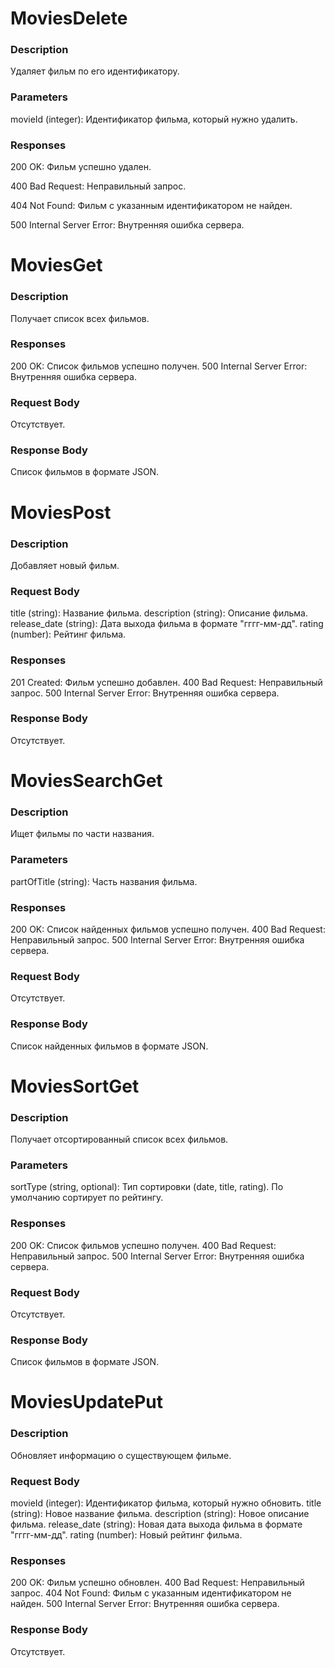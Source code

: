 # MoviesDelete
### Description

Удаляет фильм по его идентификатору.

### Parameters

movieId (integer): Идентификатор фильма, который нужно удалить.
### Responses

200 OK: Фильм успешно удален.

400 Bad Request: Неправильный запрос.

404 Not Found: Фильм с указанным идентификатором не найден.

500 Internal Server Error: Внутренняя ошибка сервера.

# MoviesGet
### Description

Получает список всех фильмов.

### Responses

200 OK: Список фильмов успешно получен.
500 Internal Server Error: Внутренняя ошибка сервера.


### Request Body

Отсутствует.

### Response Body

Список фильмов в формате JSON.

# MoviesPost

### Description

Добавляет новый фильм.

### Request Body

title (string): Название фильма.
description (string): Описание фильма.
release_date (string): Дата выхода фильма в формате "гггг-мм-дд".
rating (number): Рейтинг фильма.

### Responses

201 Created: Фильм успешно добавлен.
400 Bad Request: Неправильный запрос.
500 Internal Server Error: Внутренняя ошибка сервера.

### Response Body

Отсутствует.


# MoviesSearchGet

### Description

Ищет фильмы по части названия.

### Parameters

partOfTitle (string): Часть названия фильма.

### Responses

200 OK: Список найденных фильмов успешно получен.
400 Bad Request: Неправильный запрос.
500 Internal Server Error: Внутренняя ошибка сервера.

### Request Body

Отсутствует.

### Response Body

Список найденных фильмов в формате JSON.

# MoviesSortGet

### Description

Получает отсортированный список всех фильмов.

### Parameters

sortType (string, optional): Тип сортировки (date, title, rating). По умолчанию сортирует по рейтингу.

### Responses

200 OK: Список фильмов успешно получен.
400 Bad Request: Неправильный запрос.
500 Internal Server Error: Внутренняя ошибка сервера.

### Request Body

Отсутствует.

### Response Body

Список фильмов в формате JSON.


# MoviesUpdatePut

### Description

Обновляет информацию о существующем фильме.

### Request Body

movieId (integer): Идентификатор фильма, который нужно обновить.
title (string): Новое название фильма.
description (string): Новое описание фильма.
release_date (string): Новая дата выхода фильма в формате "гггг-мм-дд".
rating (number): Новый рейтинг фильма.

### Responses

200 OK: Фильм успешно обновлен.
400 Bad Request: Неправильный запрос.
404 Not Found: Фильм с указанным идентификатором не найден.
500 Internal Server Error: Внутренняя ошибка сервера.


### Response Body

Отсутствует.
